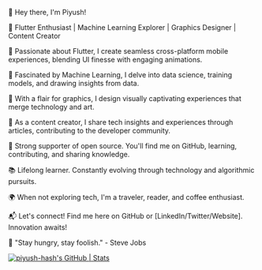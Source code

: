 👋 Hey there, I'm Piyush!

🚀 Flutter Enthusiast | Machine Learning Explorer | Graphics Designer | Content Creator

📱 Passionate about Flutter, I create seamless cross-platform mobile experiences, blending UI finesse with engaging animations.

🤖 Fascinated by Machine Learning, I delve into data science, training models, and drawing insights from data.

🎨 With a flair for graphics, I design visually captivating experiences that merge technology and art.

📝 As a content creator, I share tech insights and experiences through articles, contributing to the developer community.

🌟 Strong supporter of open source. You'll find me on GitHub, learning, contributing, and sharing knowledge.

📚 Lifelong learner. Constantly evolving through technology and algorithmic pursuits.

🌍 When not exploring tech, I'm a traveler, reader, and coffee enthusiast.

📬 Let's connect! Find me here on GitHub or [LinkedIn/Twitter/Website]. Innovation awaits!

🌈 "Stay hungry, stay foolish." - Steve Jobs

[![piyush-hash's GitHub | Stats](https://stats.quine.sh/piyush-hash/github?theme=dark)](https://quine.sh?utm_source=widgets&utm_campaign=piyush-hash)
